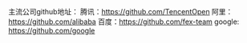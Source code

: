 主流公司github地址：
腾讯：https://github.com/TencentOpen
阿里：https://github.com/alibaba
百度：https://github.com/fex-team
google: https://github.com/google
